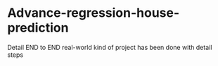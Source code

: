 # Advance-regression-house-prediction
Detail END to END real-world kind of project has been done with detail steps
